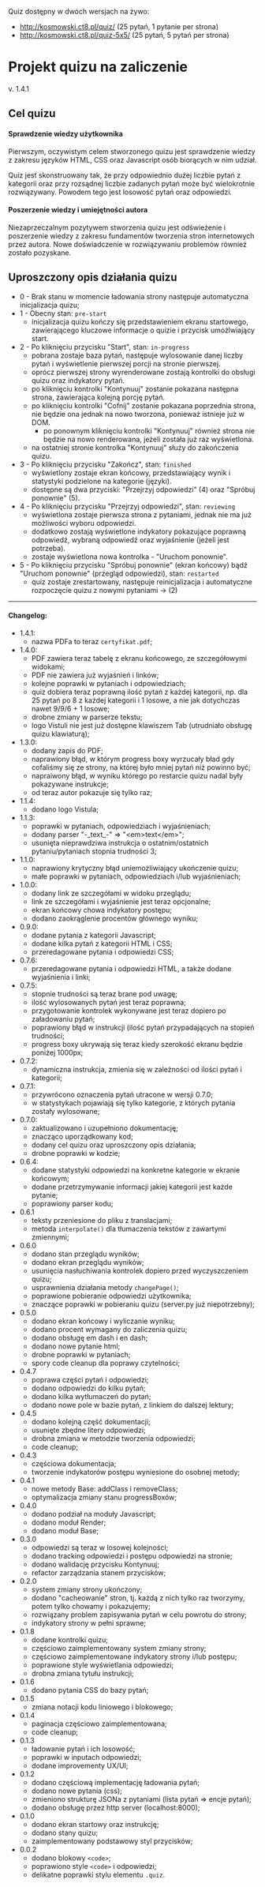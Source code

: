 Quiz dostępny w dwóch wersjach na żywo:
* http://kosmowski.ct8.pl/quiz/ (25 pytań, 1 pytanie per strona)
* http://kosmowski.ct8.pl/quiz-5x5/ (25 pytań, 5 pytań per strona)

# Projekt quizu na zaliczenie
v. 1.4.1

## Cel quizu
#### Sprawdzenie wiedzy użytkownika
Pierwszym, oczywistym celem stworzonego quizu jest sprawdzenie wiedzy z zakresu języków HTML, CSS oraz Javascript
osób biorących w nim udział.

Quiz jest skonstruowany tak, że przy odpowiednio dużej liczbie pytań z kategorii oraz przy rozsądnej liczbie
zadanych pytań może być wielokrotnie rozwiązywany. Powodem tego jest losowość pytań oraz odpowiedzi.

#### Poszerzenie wiedzy i umiejętności autora
Niezaprzeczalnym pozytywem stworzenia quizu jest odświeżenie i poszerzenie wiedzy z zakresu fundamentów tworzenia stron
internetowych przez autora. Nowe doświadczenie w rozwiązywaniu problemów również zostało pozyskane.

## Uproszczony opis działania quizu
* 0 - Brak stanu
  w momencie ładowania strony następuje automatyczna inicjalizacja quizu;
* 1 - Obecny stan: `pre-start`
  * inicjalizacja quizu kończy się przedstawieniem ekranu startowego, zawierającego kluczowe informacje o quizie i przycisk umożlwiający start.
* 2 - Po kliknięciu przycisku "Start", stan: `in-progress`
  * pobrana zostaje baza pytań, następuje wylosowanie danej liczby pytań i wyświetlenie pierwszej porcji na stronie pierwszej.
  * oprócz pierwszej strony wyrenderowane zostają kontrolki do obsługi quizu oraz indykatory pytań.
  * po kliknięciu kontrolki "Kontynuuj" zostanie pokazana następna strona, zawierająca kolejną porcję pytań.
  * po kliknięciu kontrolki "Cofnij" zostanie pokazana poprzednia strona, nie będzie ona jednak na nowo tworzona, ponieważ istnieje już w DOM.
    * po ponownym kliknięciu kontrolki "Kontynuuj" również strona nie będzie na nowo renderowana, jeżeli została już raz wyświetlona.
  * na ostatniej stronie kontrolka "Kontynuuj" służy do zakończenia quizu.
* 3 - Po kliknięciu przycisku "Zakończ", stan: `finished`
  * wyświetlony zostaje ekran końcowy, przedstawiający wynik i statystyki podzielone na kategorie (języki).
  * dostępne są dwa przyciski: "Przejrzyj odpowiedzi" (4) oraz "Spróbuj ponownie" (5).
* 4 - Po kliknięciu przycisku "Przejrzyj odpowiedzi", stan: `reviewing`
  * wyświetlona zostaje pierwsza strona z pytaniami, jednak nie ma już możliwości wyboru odpowiedzi.
  * dodatkowo zostają wyświetlone indykatory pokazujące poprawną odpowiedź, wybraną odpowiedź oraz wyjaśnienie (jeżeli jest potrzeba).
  * zostaje wyświetlona nowa kontrolka - "Uruchom ponownie".
* 5 - Po kliknięciu przycisku "Spróbuj ponownie" (ekran końcowy) bądź "Uruchom ponownie" (przegląd odpowiedzi), stan: `restarted`
  * quiz zostaje zrestartowany, następuje reinicjalizacja i automatyczne rozpoczęcie quizu z nowymi pytaniami -> (2)
  
---

#### Changelog:
* 1.4.1:
  * nazwa PDFa to teraz `certyfikat.pdf`;
* 1.4.0:
  * PDF zawiera teraz tabelę z ekranu końcowego, ze szczegółowymi widokami;
  * PDF nie zawiera już wyjaśnień i linków;
  * kolejne poprawki w pytaniach i odpowiedziach;
  * quiz dobiera teraz poprawną ilość pytań z każdej kategorii, np. dla 25 pytań po 8 z każdej kategorii i 1 losowe, a nie jak dotychczas nawet 9/9/6 + 1 losowe;
  * drobne zmiany w parserze tekstu;
  * logo Vistuli nie jest już dostępne klawiszem Tab (utrudniało obsługę quizu klawiaturą);
* 1.3.0:
  * dodany zapis do PDF;
  * naprawiony błąd, w którym progress boxy wyrzucały bład gdy cofaliśmy się ze strony, na której było mniej pytań niż powinno być;
  * napraiwony błąd, w wyniku którego po restarcie quizu nadal były pokazywane instrukcje;
  * od teraz autor pokazuje się tylko raz;
* 1.1.4:
  * dodano logo Vistula;
* 1.1.3:
  * poprawki w pytaniach, odpowiedziach i wyjaśnieniach;
  * dodany parser "-\_text\_-" => "&lt;em&gt;text&lt;/em&gt;";
  * usunięta nieprawdziwa instrukcja o ostatnim/ostatnich pytaniu/pytaniach stopnia trudności 3;
* 1.1.0:
  * naprawiony krytyczny błąd uniemożliwiający ukończenie quizu;
  * małe poprawki w pytaniach, odpowiedziach i/lub wyjaśnieniach;
* 1.0.0:
  * dodany link ze szczegółami w widoku przeglądu;
  * link ze szczegółami i wyjaśnienie jest teraz opcjonalne;
  * ekran końcowy chowa indykatory postępu;
  * dodano zaokrąglenie procentów głównego wyniku;
* 0.9.0:
  * dodane pytania z kategorii Javascript;
  * dodane kilka pytań z kategorii HTML i CSS;
  * przeredagowane pytania i odpowiedzi CSS;
* 0.7.6: 
  * przeredagowane pytania i odpowiedzi HTML, a także dodane wyjaśnienia i linki; 
* 0.7.5:
  * stopnie trudności są teraz brane pod uwagę;
  * ilość wylosowanych pytań jest teraz poprawna;
  * przygotowanie kontrolek wykonywane jest teraz dopiero po załadowaniu pytań;
  * poprawiony błąd w instrukcji (ilość pytań przypadających na stopień trudności;
  * progress boxy ukrywają się teraz kiedy szerokość ekranu będzie poniżej 1000px;
* 0.7.2:
  * dynamiczna instrukcja, zmienia się w zależności od ilości pytań i kategorii;
* 0.7.1:
  * przywrócono oznaczenia pytań utracone w wersji 0.7.0;
  * w statystykach pojawiają się tylko kategorie, z których pytania zostały wylosowane;
* 0.7.0:
  * zaktualizowano i uzupełniono dokumentację;
  * znacząco uporządkowany kod;
  * dodany cel quizu oraz uproszczony opis działania;
  * drobne poprawki w kodzie;
* 0.6.4:
  * dodane statystyki odpowiedzi na konkretne kategorie w ekranie końcowym;
  * dodane przetrzymywanie informacji jakiej kategorii jest każde pytanie;
  * poprawiony parser kodu;
* 0.6.1
  * teksty przeniesione do pliku z translacjami;
  * metoda `interpolate()` dla tłumaczenia tekstów z zawartymi zmiennymi;
* 0.6.0
  * dodano stan przeglądu wyników;
  * dodano ekran przeglądu wyników;
  * usunięcia nasłuchiwania kontrolek dopiero przed wyczyszczeniem quizu;
  * usprawnienia działania metody `changePage()`;
  * poprawione pobieranie odpowiedzi użytkownika;
  * znaczące poprawki w pobieraniu quizu (server.py już niepotrzebny);
* 0.5.0
  * dodano ekran końcowy i wyliczanie wyniku;
  * dodano procent wymagany do zaliczenia quizu;
  * dodano obsługę em dash i en dash;
  * dodano nowe pytanie html;
  * drobne poprawki w pytaniach;
  * spory code cleanup dla poprawy czytelności;
* 0.4.7
  * poprawa części pytań i odpowiedzi;
  * dodano odpowiedzi do kilku pytań;
  * dodano kilka wytłumaczeń do pytań;
  * dodano nowe pole w bazie pytań, z linkiem do dalszej lektury;
* 0.4.5
  * dodano kolejną część dokumentacji;
  * usunięte zbędne litery odpowiedzi;
  * drobna zmiana w metodzie tworzenia odpowiedzi;
  * code cleanup;
* 0.4.3
  * częściowa dokumentacja;
  * tworzenie indykatorów postępu wyniesione do osobnej metody;
* 0.4.1
  * nowe metody Base: addClass i removeClass;
  * optymalizacja zmiany stanu progressBoxów;
* 0.4.0
  * dodano podział na moduły Javascript;
  * dodano moduł Render;
  * dodano moduł Base;
* 0.3.0
  * odpowiedzi są teraz w losowej kolejności;
  * dodano tracking odpowiedzi i postępu odpowiedzi na stronie;
  * dodano walidację przycisku Kontynuuj;
  * refactor zarządzania stanem przycisków;
* 0.2.0
  * system zmiany strony ukończony;
  * dodano "cacheowanie" stron, tj. każdą z nich tylko raz tworzymy, potem tylko chowamy i pokazujemy;
  * rozwiązany problem zapisywania pytań w celu powrotu do strony;
  * indykatory strony w pełni sprawne;
* 0.1.8
  * dodane kontrolki quizu;
  * częściowo zaimplementowany system zmiany strony;
  * częściowo zaimplementowane indykatory strony i/lub postępu;
  * poprawione style wyświetlania odpowiedzi;
  * drobna zmiana tytułu instrukcji; 
* 0.1.6
  * dodano pytania CSS do bazy pytań;
* 0.1.5
  * zmiana notacji kodu liniowego i blokowego;
* 0.1.4
  * paginacja częściowo zaimplementowana;
  * code cleanup; 
* 0.1.3
  * ładowanie pytań i ich losowość;
  * poprawki w inputach odpowiedzi;
  * dodane improvementy UX/UI;
* 0.1.2
  * dodano częściową implementację ładowania pytań;   
  * dodano nowe pytania (css);
  * zmieniono strukturę JSONa z pytaniami (lista pytań => encje pytań);
  * dodano obsługę przez http server (localhost:8000);
* 0.1.0
  * dodano ekran startowy oraz instrukcję;
  * dodano stany quizu;
  * zaimplementowany podstawowy styl przycisków;
* 0.0.2
  * dodano blokowy `<code>`;
  * poprawiono style `<code>` i odpowiedzi;
  * delikatne poprawki stylu elementu `.quiz`.
